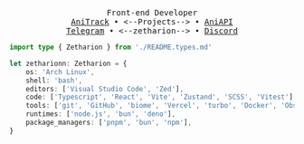 <div align="center">

<pre>
Front-end Developer
<a href="https://github.com/zetharionn/anitrack">AniTrack</a> • <--Projects--> • <a href="https://github.com/zetharionn/aniapi">AniAPI</a>
<a href="https://t.me/zetharionn">Telegram</a> • <--zetharion--> • <a href="https://discord.com/users/599225121877524500">Discord</a>
</pre>

</div>

```typescript
import type { Zetharion } from './README.types.md'

let zetharionn: Zetharion = {
	os: 'Arch Linux',
	shell: 'bash',
	editors: ['Visual Studio Code', 'Zed'],
	code: ['Typescript', 'React', 'Vite', 'Zustand', 'SCSS', 'Vitest'],
	tools: ['git', 'GitHub', 'biome', 'Vercel', 'turbo', 'Docker', 'Obsidian'],
	runtimes: ['node.js', 'bun', 'deno'],
	package_managers: ['pnpm', 'bun', 'npm'],
}
```
